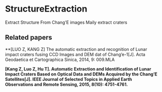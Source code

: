 # StructureExtraction
Extract Structure From Chang'E images
Maily extract craters
## Related papers
**[LUO Z, KANG Z] The automatic extraction and recognition of Lunar impact craters fusing CCD Images and DEM dat of Chang’e-1[J]. Acta Geodaetica et Cartographica Sinica, 2014, 9: 009.MLA	

**[Kang Z, Luo Z, Hu T]. Automatic Extraction and Identification of Lunar Impact Craters Based on Optical Data and DEMs Acquired by the Chang’E Satellites[J]. IEEE Journal of Selected Topics in Applied Earth Observations and Remote Sensing, 2015, 8(10): 4751-4761.**
